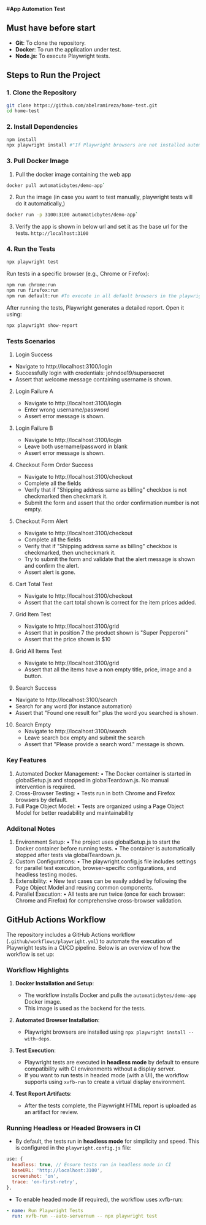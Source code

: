 #**App Automation Test**

## Must have before start

- **Git**: To clone the repository.
- **Docker**: To run the application under test.
- **Node.js**: To execute Playwright tests.

## Steps to Run the Project

### 1. Clone the Repository
```bash
git clone https://github.com/abelramireza/home-test.git
cd home-test
```
### 2. Install Dependencies 
```bash
npm install
npx playwright install #"If Playwright browsers are not installed automatically, you can install them manually:"
```

### 3. Pull Docker Image
1. Pull the docker image containing the web app
```bash
docker pull automaticbytes/demo-app`
```
2. Run the image (in case you want to test manually, playwright tests will do it automatically,)
```bash
docker run -p 3100:3100 automaticbytes/demo-app`
```
3. Verify the app is shown in below url and set it as the base url for the tests.
`http://localhost:3100`

### 4. Run the Tests
```bash
npx playwright test
```
Run tests in a specific browser (e.g., Chrome or Firefox):
```bash
npm run chrome:run
npm run firefox:run
npm run default:run #To execute in all default browsers in the playwright.config.js
```
After running the tests, Playwright generates a detailed report. Open it using:
```bash
npx playwright show-report
```

### Tests Scenarios
1.  Login Success
   - Navigate to http://localhost:3100/login
   - Successfully login with credentials: johndoe19/supersecret
   - Assert that welcome message containing username is shown.

2. Login Failure A
   - Navigate to http://localhost:3100/login
   - Enter wrong username/password
   - Assert error message is shown.

3. Login Failure B
   - Navigate to http://localhost:3100/login
   - Leave both username/password in blank
   - Assert error message is shown.

4. Checkout Form Order Success
   - Navigate to http://localhost:3100/checkout
   - Complete all the fields
   - Verify that if "Shipping address same as billing" checkbox is not checkmarked then checkmark it.
   - Submit the form and assert that the order confirmation number is not empty.

5. Checkout Form Alert
   - Navigate to http://localhost:3100/checkout
   - Complete all the fields
   - Verify that if "Shipping address same as billing" checkbox is checkmarked, then uncheckmark it.
   - Try to submit the form and validate that the alert message is shown and confirm the alert.
   - Assert alert is gone.

6. Cart Total Test
    - Navigate to http://localhost:3100/checkout
	- Assert that the cart total shown is correct for the item prices added.

7. Grid Item Test
    - Navigate to http://localhost:3100/grid
    - Assert that in position 7 the product shown is "Super Pepperoni"
	- Assert that the price shown is $10
	
8. Grid All Items Test	
	- Navigate to http://localhost:3100/grid
	- Assert that all the items have a non empty title, price, image and a button.

9. Search Success
  - Navigate to http://localhost:3100/search
  - Search for any word (for instance automation)
  - Assert that "Found one result for" plus the word you searched is shown.

10. Search Empty
	- Navigate to http://localhost:3100/search
	- Leave search box empty and submit the search
	- Assert that "Please provide a search word." message is shown.

### Key Features
1.	Automated Docker Management:
	•	The Docker container is started in globalSetup.js and stopped in globalTeardown.js. No manual intervention is required.
2.	Cross-Browser Testing:
	•	Tests run in both Chrome and Firefox browsers by default.
3.	Full Page Object Model:
	•	Tests are organized using a Page Object Model for better readability and maintainability


### Additonal Notes

1.	Environment Setup:
	•	The project uses globalSetup.js to start the Docker container before running tests.
	•	The container is automatically stopped after tests via globalTeardown.js.
2.	Custom Configurations:
	•	The playwright.config.js file includes settings for parallel test execution, browser-specific configurations, and headless testing modes.
3.	Extensibility:
	•	New test cases can be easily added by following the Page Object Model and reusing common components.
4.	Parallel Execution:
	•	All tests are run twice (once for each browser: Chrome and Firefox) for comprehensive cross-browser validation.

   ## GitHub Actions Workflow

The repository includes a GitHub Actions workflow (`.github/workflows/playwright.yml`) to automate the execution of Playwright tests in a CI/CD pipeline. Below is an overview of how the workflow is set up:

### Workflow Highlights

1. **Docker Installation and Setup**:
   - The workflow installs Docker and pulls the `automaticbytes/demo-app` Docker image.
   - This image is used as the backend for the tests.

2. **Automated Browser Installation**:
   - Playwright browsers are installed using `npx playwright install --with-deps`.

3. **Test Execution**:
   - Playwright tests are executed in **headless mode** by default to ensure compatibility with CI environments without a display server.
   - If you want to run tests in headed mode (with a UI), the workflow supports using `xvfb-run` to create a virtual display environment.

4. **Test Report Artifacts**:
   - After the tests complete, the Playwright HTML report is uploaded as an artifact for review.

### Running Headless or Headed Browsers in CI

- By default, the tests run in **headless mode** for simplicity and speed. This is configured in the `playwright.config.js` file:

```javascript
use: {
  headless: true, // Ensure tests run in headless mode in CI
  baseURL: 'http://localhost:3100',
  screenshot: 'on',
  trace: 'on-first-retry',
},
```
- To enable headed mode (if required), the workflow uses xvfb-run:
```yaml
- name: Run Playwright Tests
  run: xvfb-run --auto-servernum -- npx playwright test
  ```